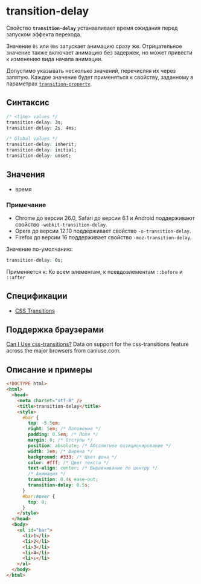 # transition-delay

Свойство **`transition-delay`** устанавливает время ожидания перед запуском эффекта перехода.

Значение `0s` или `0ms` запускает анимацию сразу же. Отрицательное значение также включает анимацию без задержек, но может привести к изменению вида начала анимации.

Допустимо указывать несколько значений, перечисляя их через запятую. Каждое значение будет применяться к свойству, заданному в параметрах [`transition-property`](transition-property.md).

## Синтаксис

```css
/* <time> values */
transition-delay: 3s;
transition-delay: 2s, 4ms;

/* Global values */
transition-delay: inherit;
transition-delay: initial;
transition-delay: unset;
```

## Значения

- время

### Примечание

- Chrome до версии 26.0, Safari до версии 6.1 и Android поддерживают свойство `-webkit-transition-delay`.
- Opera до версии 12.10 поддерживает свойство `-o-transition-delay`.
- Firefox до версии 16 поддерживает свойство `-moz-transition-delay`.

Значение по-умолчанию:

```css
transition-delay: 0s;
```

Применяется к: Ко всем элементам, к псевдоэлементам `::before` и `::after`

## Спецификации

- [CSS Transitions](http://dev.w3.org/csswg/css-transitions/#transition-delay)

## Поддержка браузерами

<p class="ciu_embed" data-feature="css-transitions" data-periods="future_1,current,past_1,past_2">
  <a href="http://caniuse.com/#feat=css-transitions">Can I Use css-transitions?</a> Data on support for the css-transitions feature across the major browsers from caniuse.com.
</p>

## Описание и примеры

```html
<!DOCTYPE html>
<html>
  <head>
    <meta charset="utf-8" />
    <title>transition-delay</title>
    <style>
      #bar {
        top: -5.5em;
        right: 5em; /* Положение */
        padding: 0.5em; /* Поля */
        margin: 0; /* Отступы */
        position: absolute; /* Абсолютное позиционирование */
        width: 2em; /* Ширина */
        background: #333; /* Цвет фона */
        color: #fff; /* Цвет текста */
        text-align: center; /* Выравнивание по центру */
        /* Анимация */
        transition: 0.4s ease-out;
        transition-delay: 0.5s;
      }
      #bar:hover {
        top: 0;
      }
    </style>
  </head>
  <body>
    <ul id="bar">
      <li>1</li>
      <li>2</li>
      <li>3</li>
      <li>4</li>
      <li>↓</li>
    </ul>
  </body>
</html>
```
